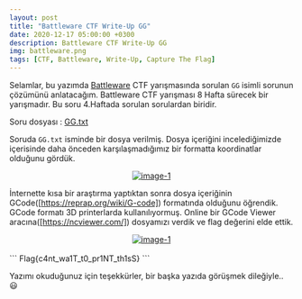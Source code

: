```yaml
---
layout: post
title: "Battleware CTF Write-Up GG"
date: 2020-12-17 05:00:00 +0300
description: Battleware CTF Write-Up GG
img: battleware.png
tags: [CTF, Battleware, Write-Up, Capture The Flag]
---
```

Selamlar, bu yazımda [Battleware] CTF yarışmasında sorulan `GG` isimli sorunun çözümünü anlatacağım. Battleware CTF yarışması 8 Hafta sürecek bir yarışmadır. Bu soru 4.Haftada sorulan sorulardan biridir.

Soru dosyası : [GG.txt]

Soruda `GG.txt` isminde bir dosya verilmiş. Dosya içeriğini incelediğimizde içerisinde daha önceden karşılaşmadığımız bir formatta koordinatlar olduğunu gördük. 

<center>
  <div>
      <a class="example-image-link" href="{{site.baseurl}}/assets/img/bw-20.png" data-lightbox="example-1"><img class="example-image" src="{{site.baseurl}}/assets/img/bw-20.png" alt="image-1" /></a>
	</div>
</center>

İnternette kısa bir araştırma yaptıktan sonra dosya içeriğinin GCode([https://reprap.org/wiki/G-code]) formatında olduğunu öğrendik. GCode formatı 3D printerlarda kullanılıyormuş. Online bir GCode Viewer aracına([https://ncviewer.com/]) dosyamızı verdik ve flag değerini elde ettik.

<center>
  <div>
      <a class="example-image-link" href="{{site.baseurl}}/assets/img/bw-21.png" data-lightbox="example-1"><img class="example-image" src="{{site.baseurl}}/assets/img/bw-21.png" alt="image-1" /></a>
	</div>
</center>
<br>
```
Flag{c4nt_wa1T_t0_pr1NT_th1sS}
```

Yazımı okuduğunuz için teşekkürler, bir başka yazıda görüşmek dileğiyle.. :smiley:

[Battleware]: https://battleware.zone/
[GG.txt]: {{site.baseurl}}/assets/files/GG.txt
[https://ncviewer.com/]: https://ncviewer.com/
[https://reprap.org/wiki/G-code]: https://reprap.org/wiki/G-code
